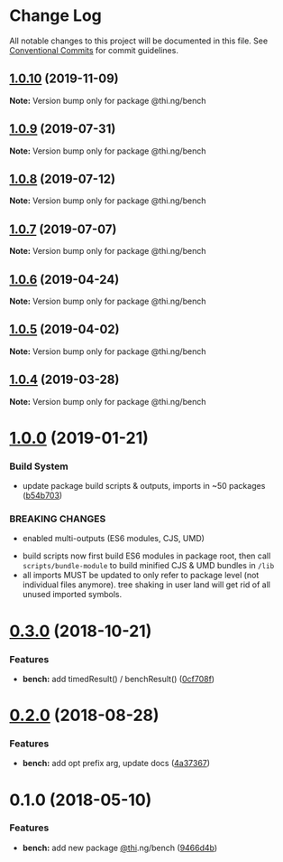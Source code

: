 # Change Log

All notable changes to this project will be documented in this file.
See [Conventional Commits](https://conventionalcommits.org) for commit guidelines.

## [1.0.10](https://github.com/thi-ng/umbrella/compare/@thi.ng/bench@1.0.9...@thi.ng/bench@1.0.10) (2019-11-09)

**Note:** Version bump only for package @thi.ng/bench





## [1.0.9](https://github.com/thi-ng/umbrella/compare/@thi.ng/bench@1.0.8...@thi.ng/bench@1.0.9) (2019-07-31)

**Note:** Version bump only for package @thi.ng/bench





## [1.0.8](https://github.com/thi-ng/umbrella/compare/@thi.ng/bench@1.0.7...@thi.ng/bench@1.0.8) (2019-07-12)

**Note:** Version bump only for package @thi.ng/bench





## [1.0.7](https://github.com/thi-ng/umbrella/compare/@thi.ng/bench@1.0.6...@thi.ng/bench@1.0.7) (2019-07-07)

**Note:** Version bump only for package @thi.ng/bench





## [1.0.6](https://github.com/thi-ng/umbrella/compare/@thi.ng/bench@1.0.5...@thi.ng/bench@1.0.6) (2019-04-24)

**Note:** Version bump only for package @thi.ng/bench





## [1.0.5](https://github.com/thi-ng/umbrella/compare/@thi.ng/bench@1.0.4...@thi.ng/bench@1.0.5) (2019-04-02)

**Note:** Version bump only for package @thi.ng/bench





## [1.0.4](https://github.com/thi-ng/umbrella/compare/@thi.ng/bench@1.0.3...@thi.ng/bench@1.0.4) (2019-03-28)

**Note:** Version bump only for package @thi.ng/bench







# [1.0.0](https://github.com/thi-ng/umbrella/compare/@thi.ng/bench@0.3.1...@thi.ng/bench@1.0.0) (2019-01-21)


### Build System

* update package build scripts & outputs, imports in ~50 packages ([b54b703](https://github.com/thi-ng/umbrella/commit/b54b703))


### BREAKING CHANGES

* enabled multi-outputs (ES6 modules, CJS, UMD)

- build scripts now first build ES6 modules in package root, then call
  `scripts/bundle-module` to build minified CJS & UMD bundles in `/lib`
- all imports MUST be updated to only refer to package level
  (not individual files anymore). tree shaking in user land will get rid of
  all unused imported symbols.


# [0.3.0](https://github.com/thi-ng/umbrella/compare/@thi.ng/bench@0.2.4...@thi.ng/bench@0.3.0) (2018-10-21)


### Features

* **bench:** add timedResult() / benchResult() ([0cf708f](https://github.com/thi-ng/umbrella/commit/0cf708f))


<a name="0.2.0"></a>
# [0.2.0](https://github.com/thi-ng/umbrella/compare/@thi.ng/bench@0.1.5...@thi.ng/bench@0.2.0) (2018-08-28)


### Features

* **bench:** add opt prefix arg, update docs ([4a37367](https://github.com/thi-ng/umbrella/commit/4a37367))


<a name="0.1.0"></a>
# 0.1.0 (2018-05-10)


### Features

* **bench:** add new package [@thi](https://github.com/thi).ng/bench ([9466d4b](https://github.com/thi-ng/umbrella/commit/9466d4b))
